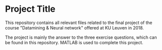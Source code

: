 # Project Title

This repository contains all relevant files related to the final project of the course "Datamining & Neural network" offered at KU Leuven in 2018.

The project is mainly the answer to the three exercise questions, which can be found in this repository. MATLAB is used to complete this project. 


